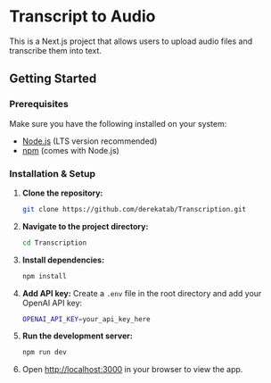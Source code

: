 # Transcript to Audio

This is a Next.js project that allows users to upload audio files and transcribe them into text.

## Getting Started

### Prerequisites
Make sure you have the following installed on your system:
- [Node.js](https://nodejs.org/) (LTS version recommended)
- [npm](https://www.npmjs.com/) (comes with Node.js)

### Installation & Setup

1. **Clone the repository:**
   ```sh
   git clone https://github.com/derekatab/Transcription.git
   ```

2. **Navigate to the project directory:**
   ```sh
   cd Transcription
   ```

3. **Install dependencies:**
   ```sh
   npm install
   ```

4. **Add API key:**
   Create a `.env` file in the root directory and add your OpenAI API key:
   ```sh
   OPENAI_API_KEY=your_api_key_here
   ```

5. **Run the development server:**
   ```sh
   npm run dev
   ```

6. Open [http://localhost:3000](http://localhost:3000) in your browser to view the app.
